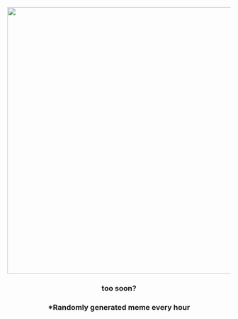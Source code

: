 <p align="center">
        <img src="https://i.redd.it/9b08r9x7f2x91.jpg" width="600" height="600">
        </p>
        <h3 align="center">too soon?</h3>
        <h3 align="center">*Randomly generated meme every hour</h3>
    
